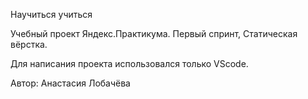 Научиться учиться

Учебный проект Яндекс.Практикума.
Первый спринт, Статическая вёрстка.

Для написания проекта использовался только VScode.

Автор: Анастасия Лобачёва

